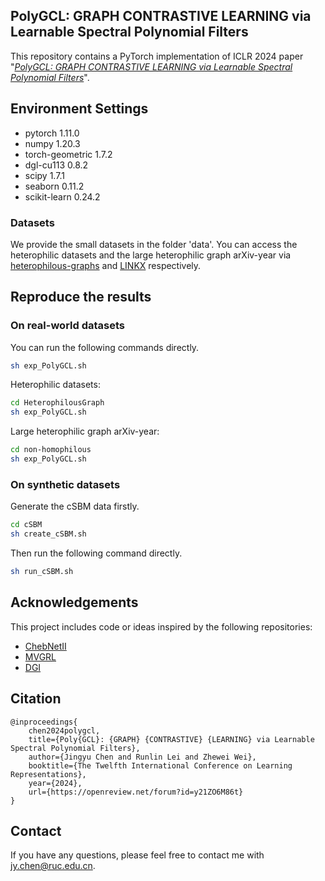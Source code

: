 ## PolyGCL: GRAPH CONTRASTIVE LEARNING via Learnable Spectral Polynomial Filters

This repository contains a PyTorch implementation of ICLR 2024 paper "[*PolyGCL: GRAPH CONTRASTIVE LEARNING via Learnable Spectral Polynomial Filters*](https://openreview.net/pdf?id=y21ZO6M86t)".


## Environment Settings    
- pytorch 1.11.0
- numpy 1.20.3
- torch-geometric 1.7.2
- dgl-cu113 0.8.2
- scipy 1.7.1
- seaborn 0.11.2
- scikit-learn 0.24.2

### Datasets
We provide the small datasets in the folder 'data'. You can access the heterophilic datasets and the large heterophilic graph arXiv-year via [heterophilous-graphs](https://github.com/yandex-research/heterophilous-graphs) and [LINKX](https://github.com/CUAI/Non-Homophily-Large-Scale) respectively.


## Reproduce the results

### On real-world datasets
You can run the following commands directly.

```sh
sh exp_PolyGCL.sh
```
Heterophilic datasets:
```sh
cd HeterophilousGraph
sh exp_PolyGCL.sh
```
Large heterophilic graph arXiv-year:
```sh
cd non-homophilous
sh exp_PolyGCL.sh
```

### On synthetic datasets

Generate the cSBM data firstly.
```sh
cd cSBM
sh create_cSBM.sh
```
Then run the following command directly.
```sh
sh run_cSBM.sh
```

## Acknowledgements 
This project includes code or ideas inspired by the following repositories:
 - [ChebNetII](https://github.com/ivam-he/ChebNetII)
 -  [MVGRL](https://github.com/kavehhassani/mvgrl)
 - [DGI](https://github.com/PetarV-/DGI)
 
## Citation

    @inproceedings{
	    chen2024polygcl,
	    title={Poly{GCL}: {GRAPH} {CONTRASTIVE} {LEARNING} via Learnable Spectral Polynomial Filters},
	    author={Jingyu Chen and Runlin Lei and Zhewei Wei},
	    booktitle={The Twelfth International Conference on Learning Representations},
	    year={2024},
	    url={https://openreview.net/forum?id=y21ZO6M86t}
    }

## Contact
If you have any questions, please feel free to contact me with [jy.chen@ruc.edu.cn](mailto:jy.chen@ruc.edu.cn).
